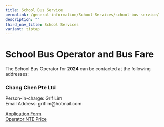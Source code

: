 ```yaml
---
title: School Bus Service
permalink: /general-information/School-Services/school-bus-service/
description: ""
third_nav_title: School Services
variant: tiptap
---
```

<h1>School Bus Operator and Bus Fare</h1>
<p>The School Bus Operator for <strong>2024</strong> can be contacted at the
following addresses:</p>
<h3>Chang Chen Pte Ltd</h3>
<p>Person-in-charge: Grif Lim
<br>Email Address: griflim@hotmail.com
<br>
</p>
<p><a href="https://file.go.gov.sg/myderz.pdf" rel="noopener noreferrer nofollow" target="_blank">Application Form</a> 
<br><a href="/files/not%20to%20exceed%20price.pdf" rel="noopener noreferrer nofollow" target="_blank">Operator NTE Price</a>
</p>